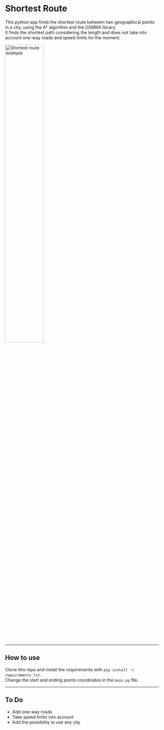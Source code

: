 # Shortest Route
This python app finds the shortest route between two geographical points in a city, using the A* algorithm and the OSMNX
library. <br/>
It finds the shortest path considering the length and does not take into account one-way roads
and speed limits for the moment.

<img width="50%" src="https://i.ibb.co/BTcZdMk/shortest-road-sonora.png" alt="Shortest route example">

---
## How to use
Clone this repo and install the requirements with `pip install -r requirements.txt`.<br/>
Change the start and ending points coordinates in the `main.py` file.

---
## To Do
- Add one-way roads
- Take speed limits into account
- Add the possibility to use any city